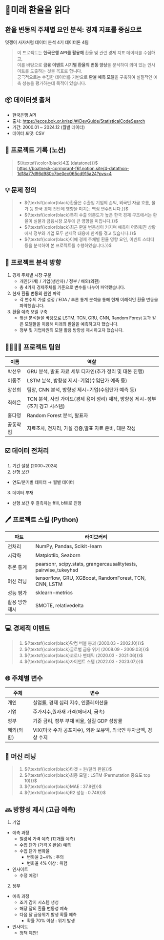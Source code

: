 # 💸미래 환율을 읽다 
## 환율 변동의 주체별 요인 분석: 경제 지표를 중심으로 <br>
멋쟁이 사자처럼 데이터 분석 4기 데이터톤 4팀

> 이 프로젝트는 **한국은행 API를 활용해** 환율 및 관련 경제 지표 데이터를 수집하고, <br>
> 이를 바탕으로 **금융 이벤트 시기별 환율의 변동 양상**을 분석하여 의미 있는 인사이트를 도출하는 것을 목표로 합니다. <br>
> 궁극적으로는 수집한 데이터를 기반으로 **환율 예측 모델**을 구축하여 실질적인 예측 성능을 평가하는데 목적이 있습니다.

## 📦 데이터셋 출처
- 한국은행 API
- 출처: https://ecos.bok.or.kr/api/#/DevGuide/StatisticalCodeSearch
- 기간: 2000.01 ~ 2024.12 (월별 데이터)
- 데이터 포맷: CSV

## 🧾 프로젝트 기록 (노션)
> ${\textsf{\color{black}4조 (datatone)}}$ <br>
> https://boatneck-cormorant-f6f.notion.site/4-datathon-1d18a77d96d980c7be0ec065cd915a24?pvs=4

## 💡 문제 정의 
> - ${\textsf{\color{black}환율은 수출입 기업의 손익, 외국인 자금 흐름, 물가 등 한국 경제 전반에 영향을 미치는 핵심 변수입니다.}}$
> - ${\textsf{\color{black}특히 수출 의존도가 높은 한국 경제 구조에서는 환율이 실물과 금융시장 모두에 큰 영향을 미칩니다.}}$
> - ${\textsf{\color{black}최근 환율 변동성이 커지며 예측이 어려워진 상황에서 정부와 기업 모두 선제적 대응에 한계를 겪고 있습니다.}}$
> - ${\textsf{\color{black}이에 경제 주체별 환율 영향 요인, 이벤트 스터디 등을 분석하여 본 프로젝트를 수행하였습니다.}}$

## 🎯 프로젝트 분석 방향
1. 경제 주체별 시장 구분
   - 개인(가계) / 기업(생산자) / 정부 / 해외(외환)
   - 총 4가지 경제주체를 기준으로 변수를 나누어 파악했습니다.
2. 현재 환율 변동의 원인 파악
   - 각 변수의 가설 설정 / EDA / 추론 통계 분석을 통해 현재 이례적인 환율 변동을 파악했습니다.
3. 환율 예측 모델 구축
   - 앞선 분석들을 바탕으로 LSTM, TCN, GRU, CNN, Random Forest 등과 같은 모델들을 이용해 미래의 환율을 예측하고자 했습니다.
   - 정부 및 기업차원의 모델 활용 방향성 제시하고자 했습니다.

## 👨‍👩‍👧‍👦 프로젝트 팀원
| 이름  | 역할           |
|-----|--------------|
| 박선우 | GRU 분석, 발표 자료 세부 디자인(추가 정리 및 대본 진행)            |
| 이동주 | LSTM 분석, 방향성 제시-기업(수입단가 예측 등)  |
| 장선희 | 팀장, CNN 분석, 방향성 제시-기업(수입단가 예측 등)  |
| 최혜은 | TCN 분석, 사전 가이드(경제 용어 정리) 제작, 방향성 제시-정부(조기 경고 시스템)  |
| 홍다영 | Random Forest 분석, 발표자  |
| 공통작업 | 자료조사, 전처리, 가설 검증,발표 자료 준비, 대본 작성  |

## ☑️ 데이터 전처리
1. 기간 설정 (2000~2024)
2. 선형 보간
- 연도/분기별 데이터 → 월별 데이터
3. 데이터 부재
- 선형 보간 후 결측치는 ffill, bfill로 진행

## 🖊️ 프로젝트 스킬 (Python)
| 파트  | 라이브러리           |
|-----|--------------|
| 전처리 | NumPy, Pandas, Scikit-learn           |
| 시각화 | Matplotlib, Seaborn  |
| 추론 통계 | pearsonr, scipy.stats, grangercausalitytests, pairwise_tukeyhsd  |
| 머신 러닝 | tensorflow, GRU, XGBoost, RandomForest, TCN, CNN, LSTM  |
| 성능 평가 | sklearn-metrics  |
| 활용 방안 제시 | SMOTE, relativedelta  |

## 💻 경제적 이벤트
> 1. ${\textsf{\color{black}닷컴 버블 붕괴 (2000.03 - 2002.10)}}$
> 2. ${\textsf{\color{black}글로벌 금융 위기 (2008.09 - 2009.03)}}$
> 3. ${\textsf{\color{black}코로나 팬데믹 (2020.03 - 2021.06)}}$
> 4. ${\textsf{\color{black}자이언트 스텝 (2022.03 - 2023.07)}}$

## 🌐 주체별 변수
| 주체  | 변수           |
|-----|--------------|
| 개인 | 실업률, 경제 심리 지수, 인플레이션율            |
| 기업 | 주가지수,원자재 가격(에너지, 금속) |
| 정부 | 기준 금리, 정부 부채 비율, 실질 GDP 성장률  |
| 해외(외환) | VIX(미국 주가 공포지수), 외환 보유액, 외국인 투자금액, 경상 수지 |

## 🤖 머신 러닝
> 1. ${\textsf{\color{black}타겟 = 원/달러 환율}}$
> 2. ${\textsf{\color{black}최종 모델 : LSTM (Permutation 중요도 top 10)}}$
> 3. ${\textsf{\color{black}MAE : 37.8원}}$
> 4. ${\textsf{\color{black}R2 성능 : 0.749}}$

## 🔜 방향성 제시 (고급 예측)
1. 기업
- 예측 과정
   - 철광석 가격 예측 (12개월 예측)
   - 수입 단가 (가격 X 환율) 예측
   - 수입 단가 변화율
        - 변화율 2~4% : 주의
        - 변화율 4% 이상 : 위험
- 인사이트
     - 수정 예정!
       
2. 정부
- 예측 과정
     - 조기 감지 시스템 생성
     - 해당 달의 환율 변동성 예측
     - 다음 달 금융위기 발생 확률 예측
          - 확률 70% 이상 : 위기 발생
- 인사이트
     - 정책 제안!
